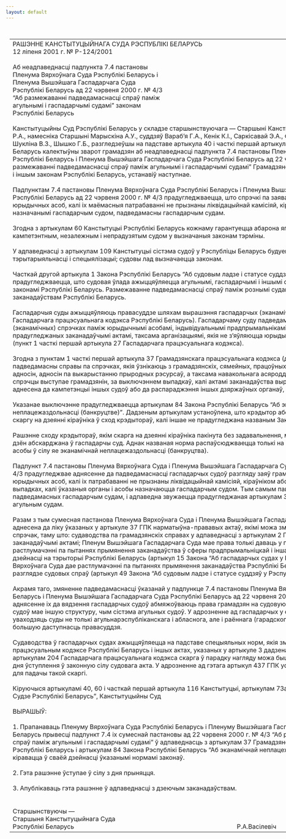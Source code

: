 ```yaml
---
layout: default
---
```


<div style="margin: 0px auto; width: 1000px;">

<div id="flag">

 

</div>

<div id="fixedWidth">

<div id="body">

<div id="columnSpanned">

<div id="content" style="margin: 10px">

<table>
<colgroup>
<col style="width: 100%" />
</colgroup>
<tbody>
<tr class="odd">
<td><div data-align="center" style="text-transform: uppercase;">
Рашэнне Канстытуцыйнага Суда Рэспублікі Беларусь
</div>
<div data-align="center">
12 ліпеня 2001 г. № Р-124/2001
</div>
<div data-align="left" style="width: 400px; margin-top: 20px; margin-bottom: 20px;">
Аб неадпаведнасці падпункта 7.4 пастановы Пленума Вярхоўнага Суда Рэспублікі Беларусь і Пленума Вышэйшага Гаспадарчага Суда Рэспублікі Беларусь ад 22 чэрвеня 2000 г. № 4/3 “Аб размежаванні падведамаснасці спраў паміж агульнымі і гаспадарчымі судамі” законам Рэспублікі Беларусь
</div>
<div data-align="justify">
Канстытуцыйны Суд Рэспублікі Беларусь у складзе старшынствуючага — Старшыні Канстытуцыйнага Суда Васілевіча Р.А., намесніка Старшыні Марыскіна А.У., суддзяў Вараб’я Г.А., Кенік К.I., Саркісавай Э.А., Філіпчык Р.I., Цікавенкі А.Г., Шукліна В.З., Шышко Г.Б., разгледзеўшы на падставе артыкула 40 і часткі першай артыкула 116 Канстытуцыі Рэспублікі Беларусь калектыўны зварот грамадзян аб неадпаведнасці падпункта 7.4 пастановы Пленума Вярхоўнага Суда Рэспублікі Беларусь і Пленума Вышэйшага Гаспадарчага Суда Рэспублікі Беларусь ад 22 чэрвеня 2000 г. № 4/3 “Аб размежаванні падведамаснасці спраў паміж агульнымі і гаспадарчымі судамі” Грамадзянскаму працэсуальнаму кодэксу і іншым законам Рэспублікі Беларусь, устанавіў наступнае.
</div>
<div data-align="justify">
 
</div>
<div data-align="justify">
Падпунктам 7.4 пастановы Пленума Вярхоўнага Суда Рэспублікі Беларусь і Пленума Вышэйшага Гаспадарчага Суда Рэспублікі Беларусь ад 22 чэрвеня 2000 г. № 4/3 прадугледжваецца, што спрэчкі па заявах грамадзян да ліквідуемых юрыдычных асоб, калі іх маёмасныя патрабаванні не прызнаны ліквідацыйнай камісіяй, кіраўніком або ліквідатарам, назначанымі гаспадарчым судом, падведамасны гаспадарчым судам.
</div>
<div data-align="justify">
 
</div>
<div data-align="justify">
Згодна з артыкулам 60 Канстытуцыі Рэспублікі Беларусь кожнаму гарантуецца абарона яго правоў і свабод кампетэнтным, незалежным і непрадузятым судом у вызначаныя законам тэрміны.
</div>
<div data-align="justify">
 
</div>
<div data-align="justify">
У адпаведнасці з артыкулам 109 Канстытуцыі сістэма судоў у Рэспубліцы Беларусь будуецца на прынцыпах тэрытарыяльнасці і спецыялізацыі; судовы лад вызначаецца законам.
</div>
<div data-align="justify">
 
</div>
<div data-align="justify">
Часткай другой артыкула 1 Закона Рэспублікі Беларусь “Аб судовым ладзе і статусе суддзяў у Рэспубліцы Беларусь” прадугледжваецца, што судовая ўлада ажыццяўляецца агульнымі, гаспадарчымі і іншымі судамі, прадугледжанымі законамі Рэспублікі Беларусь. Размежаванне падведамаснасці спраў паміж рознымі судамі вызначаецца заканадаўствам Рэспублікі Беларусь.
</div>
<div data-align="justify">
 
</div>
<div data-align="justify">
Гаспадарчыя суды ажыццяўляюць правасуддзе шляхам вырашэння гаспадарчых (эканамічных) спрэчак (артыкул 1 Гаспадарчага працэсуальнага кодэкса Рэспублікі Беларусь). Гаспадарчаму суду падведамасны справы па гаспадарчых (эканамічных) спрэчках паміж юрыдычнымі асобамі, індывідуальнымі прадпрымальнікамі, а ў выпадках, прадугледжаных заканадаўчымі актамі, таксама арганізацыямі, якія не з’яўляюцца юрыдычнымі асобамі, і грамадзянамі (пункт 1 часткі першай артыкула 27 Гаспадарчага працэсуальнага кодэкса).
</div>
<div data-align="justify">
 
</div>
<div data-align="justify">
Згодна з пунктам 1 часткі першай артыкула 37 Грамадзянскага працэсуальнага кодэкса (далей — ГПК) агульным судам падведамасны справы па спрэчках, якія ўзнікаюць з грамадзянскіх, сямейных, працоўных, жыллёвых, зямельных адносін, адносін па выкарыстанню прыродных рэсурсаў, а таксама навакольнага асяроддзя, калі хаця б адным з бакоў у спрэчцы выступае грамадзянін, за выключэннем выпадкаў, калі актамі заканадаўства вырашэнне такіх спрэчак аднесена да кампетэнцыі іншых судоў або да распараджэння іншых дзяржаўных органаў, а таксама іншых арганізацый.
</div>
<div data-align="justify">
 
</div>
<div data-align="justify">
Указанае выключэнне прадугледжваецца артыкулам 84 Закона Рэспублікі Беларусь “Аб эканамічнай неплацежаздольнасці (банкруцтве)”. Дадзеным артыкулам устаноўлена, што крэдытор або даўжнік мае права падаць скаргу на дзеянні кіраўніка ў сход крэдытораў, калі іншае не прадугледжана названым Законам.
</div>
<div data-align="justify">
 
</div>
<div data-align="justify">
Рашэнне сходу крэдытораў, якім скарга на дзеянні кіраўніка пакінута без задавальнення, можа быць на працягу дзесяці дзён абскарджана ў гаспадарчы суд. Аднак названая норма распаўсюджваецца толькі на выпадкі ліквідацыі юрыдычнай асобы ў сілу яе эканамічнай неплацежаздольнасці (банкруцтва).
</div>
<div data-align="justify">
 
</div>
<div data-align="justify">
Падпункт 7.4 пастановы Пленума Вярхоўнага Суда і Пленума Вышэйшага Гаспадарчага Суда ад 22 чэрвеня 2000 г. № 4/3 прадугледжвае аднясенне да падведамаснасці гаспадарчых судоў разгляду заяў грамадзян да ліквідуемых юрыдычных асоб, калі іх патрабаванні не прызнаны ліквідацыйнай камісіяй, кіраўніком або ліквідатарам, ва ўсіх выпадках, калі ўказаныя органы і асобы назначаюцца гаспадарчым судом. Тым самым пашыраецца кола спраў, падведамасных гаспадарчым судам, і адпаведна звужаецца прадугледжаная артыкулам 37 ГПК падведамаснасць спраў агульным судам.
</div>
<div data-align="justify">
 
</div>
<div data-align="justify">
Разам з тым сумесная пастанова Пленума Вярхоўнага Суда і Пленума Вышэйшага Гаспадарчага Суда не можа быць аднесена да ліку ўказаных у артыкуле 37 ГПК нарматыўна-прававых актаў, якімі можа змяняцца падведамаснасць спрэчак, таму што: судаводства па грамадзянскіх справах у адпаведнасці з артыкулам 2 ГПК рэгулюецца толькі заканадаўчымі актамі; Пленум Вышэйшага Гаспадарчага Суда мае права толькі даваць у парадку судовага тлумачэння растлумачэнні па пытаннях прымянення заканадаўства ў сферы прадпрымальніцкай і іншай гаспадарчай (эканамічнай) дзейнасці на тэрыторыі Рэспублікі Беларусь (артыкул 15 Закона “Аб гаспадарчых судах у Рэспубліцы Беларусь”), Пленум Вярхоўнага Суда дае растлумачэнні па пытаннях прымянення заканадаўства Рэспублікі Беларусь, якія ўзнікаюць пры разглядзе судовых спраў (артыкул 49 Закона “Аб судовым ладзе і статусе суддзяў у Рэспубліцы Беларусь”).<span>    </span>
</div>
<div data-align="justify">
 
</div>
<div data-align="justify">
Акрамя таго, змяненне падведамаснасці ўказанай у падпункце 7.4 пастановы Пленума Вярхоўнага Суда Рэспублікі Беларусь і Пленума Вышэйшага Гаспадарчага Суда Рэспублікі Беларусь ад 22 чэрвеня 2000 г. № 4/3 катэгорыі спраў, аднясенне іх да вядзення гаспадарчых судоў абмяжоўваюць права грамадзян на судовую абарону. Сістэма гаспадарчых судоў мае іншую структуру, чым сістэма агульных судоў. У адрозненне ад гаспадарчых у сістэму агульных судоў уваходзяць суды не толькі агульнарэспубліканскага і абласнога, але і раённага (гарадскога) узроўню, што мае на ўвазе большую даступнасць правасуддзя.
</div>
<div data-align="justify">
 
</div>
<div data-align="justify">
Судаводства ў гаспадарчых судах ажыццяўляецца на падставе спецыяльных норм, якія змяшчаюцца ў Гаспадарчым працэсуальным кодэксе Рэспублікі Беларусь і іншых актах, указаных у артыкуле 3 дадзенага Кодэкса. Згодна з артыкулам 204 Гаспадарчага працэсуальнага кодэкса скарга ў парадку нагляду можа быць пададзена на працягу года з дня ўступлення ў законную сілу судовага акта. У адрозненне ад гэтага артыкул 437 ГПК устанаўлівае трохгадовы тэрмін для падачы такой скаргі.
</div>
<div data-align="justify">
 
</div>
<div data-align="justify">
Кіруючыся артыкуламі 40, 60 і часткай першай артыкула 116 Канстытуцыі, артыкулам 7Закона “Аб Канстытуцыйным Судзе Рэспублікі Беларусь”, Канстытуцыйны Суд
</div>
<div data-align="justify">
 
</div>
<div data-align="center">
ВЫРАШЫЎ:
</div>
<div>
 
</div>
<div data-align="justify">
1. Прапанаваць Пленуму Вярхоўнага Суда Рэспублікі Беларусь і Пленуму Вышэйшага Гаспадарчага Суда Рэспублікі Беларусь прывесці падпункт 7.4 іх сумеснай пастановы ад 22 чэрвеня 2000 г. № 4/3 “Аб размежаванні падведамаснасці спраў паміж агульнымі і гаспадарчымі судамі” ў адпаведнасць з артыкулам 37 Грамадзянскага працэсуальнага кодэкса Рэспублікі Беларусь і артыкулам 84 Закона Рэспублікі Беларусь “Аб эканамічнай неплацежаздольнасці (банкруцтве)” і кіравацца ў сваёй дзейнасці ўказанымі нормамі законаў.
</div>
<div data-align="justify">
 
</div>
<div data-align="justify">
2. Гэта рашэнне ўступае ў сілу з дня прыняцця.
</div>
<div data-align="justify">
 
</div>
<div data-align="justify">
3. Апублікаваць гэта рашэнне ў адпаведнасці з дзеючым заканадаўствам.
</div>
<div data-align="justify">
 
</div>
<div>
 
</div>
<div>
Старшынствуючы —
</div>
<div>
Старшыня Канстытуцыйнага Суда
</div>
<div>
Рэспублікі Беларусь<span>                                                                                                   Р.А.Васілевіч</span>
</div></td>
</tr>
</tbody>
</table>

</div>

<div class="terminator">

 

</div>

</div>

</div>

</div>

</div>
